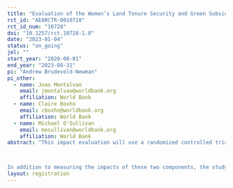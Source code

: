 ```yaml
---
title: "Evaluation of the Women’s Land Tenure Security and Green Subsidy Components of NBCA-CLUSA’s PROMAC II Program in Mozambique"
rct_id: "AEARCTR-0010728"
rct_id_num: "10728"
doi: "10.1257/rct.10728-1.0"
date: "2023-01-04"
status: "on_going"
jel: ""
start_year: "2020-08-01"
end_year: "2023-08-31"
pi: "Andrew Brudevold-Newman"
pi_other:
  - name: Joao Montalvao
    email: jmontalvao@worldbank.org
    affiliation: World Bank
  - name: Claire Boxho
    email: cboxho@worldbank.org
    affiliation: World Bank
  - name: Michael O'Sullivan
    email: mosullivan@worldbank.org
    affiliation: World Bank
abstract: "This impact evaluation will use a randomized controlled trial approach to measure the stand-alone and complimentary impacts of two components of an international NGO's agricultural program: land-use documentation and the distribution of long-term agricultural investment bundles. The land-use documentation component formalizes land-use rights though the formalized rights may not be sold or collateralized.  The land-use titles are offered to households conditional on a woman’s name on the title (either co-titled or registering it exclusively under her name). This offer will include a discussion of the benefits of land titling and co-titling to encourage uptake. The long-term investment bundle offers women a package of fruit-tree seedlings together with pesticides, fungicide, and other inputs such as cassava, sweet potato, and pumpkin cuttings designed to help farmers in the shorter-term. This portion of the study centers on randomizing 1,000 eligible households (those who farm their own land but do not have land-use titles, and are either married or female) into one of three treatment groups or a control group: the first treatment group will receive land-use titles, the second treatment group will receive the input subsidies, and the third treatment group will receive both the land-use titles and the input subsidies.  

In addition to measuring the impacts of these two components, the study will also use the distribution of the long-term investment bundles to measure the short-term impacts of the land-use title on willingness to invest in agricultural inputs. Specifically, the bundles will initially be distributed through a take-it-or-leave-it offer conducted under a willingness to pay experiment, presented to the household's head woman together with her husband, if married. After detailing the bundle, the representatives presented the women with an opportunity to commit to purchasing the bundle at one of six randomly selected subsidy levels: 96\%, 87\%, 79\%, 71\%, 63\%, and 54\%. The women were only presented with one of the prices and were told that they would not have another opportunity to purchase the bundle. After confirming that the respondents understood the offer and the market value of the bundle, the representatives presented the women with the final offer and recorded the purchase decision.  This portion of the study will jointly examine the impacts of the land-use demarcation and subsidy offer on the likelihood of accepting the agricultural investment opportunity.  "
layout: registration
---
```



